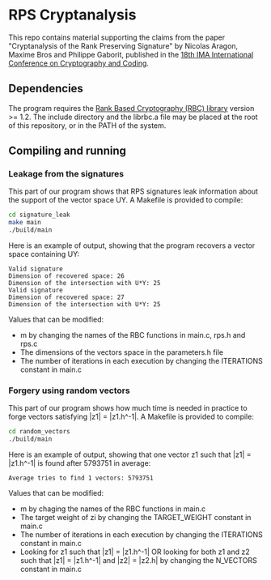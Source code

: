 # RPS Cryptanalysis

This repo contains material supporting the claims from the paper "Cryptanalysis of the Rank Preserving Signature" by Nicolas Aragon, Maxime Bros and Philippe Gaborit, published in the [18th IMA International Conference on Cryptography and Coding](https://ima.org.uk/16366/online-event-18th-ima-international-conference-on-cryptography-and-coding/ "18th IMACC").

## Dependencies

The program requires the [Rank Based Cryptography (RBC) library](http://rbc-lib.org/ "RBC library") version >= 1.2. The include directory and the librbc.a file may be placed at the root of this repository, or in the PATH of the system.

## Compiling and running

### Leakage from the signatures

This part of our program shows that RPS signatures leak information about the support of the vector space UY. A Makefile is provided to compile:

```bash
cd signature_leak
make main
./build/main
```

Here is an example of output, showing that the program recovers a vector space containing UY:

```
Valid signature
Dimension of recovered space: 26
Dimension of the intersection with U*Y: 25
Valid signature
Dimension of recovered space: 27
Dimension of the intersection with U*Y: 25
```

Values that can be modified:

* m by changing the names of the RBC functions in main.c, rps.h and rps.c
* The dimensions of the vectors space in the parameters.h file
* The number of iterations in each execution by changing the ITERATIONS constant in main.c

### Forgery using random vectors

This part of our program shows how much time is needed in practice to forge vectors satisfying \|z1\| = \|z1.h^-1\|. A Makefile is provided to compile:

```bash
cd random_vectors
./build/main
```

Here is an example of output, showing that one vector z1 such that \|z1\| = \|z1.h^-1\| is found after 5793751 in average:

```
Average tries to find 1 vectors: 5793751
```

Values that can be modified:

* m by chaging the names of the RBC functions in main.c
* The target weight of zi by changing the TARGET_WEIGHT constant in main.c
* The number of iterations in each execution by changing the ITERATIONS constant in main.c
* Looking for z1 such that \|z1\| = \|z1.h^-1\| OR looking for both z1 and z2 such that \|z1\| = \|z1.h^-1\| and \|z2\| = \|z2.h\| by changing the N_VECTORS constant in main.c